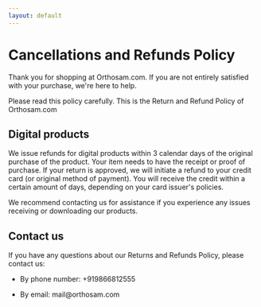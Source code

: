 ```yaml
---
layout: default
---
```

<h1>Cancellations and Refunds Policy</h1>

<p>Thank you for shopping at Orthosam.com. If you are not entirely satisfied with your purchase, we're here to help.</p>
<p>Please read this policy carefully. This is the Return and Refund Policy of Orthosam.com</p>


<h2>Digital products</h2>

<p>We issue refunds for digital products within 3 calendar days of the original purchase of the product. Your item needs to have the receipt or proof of purchase. If your return is approved, we will initiate a refund to your credit card (or original method of payment).
You will receive the credit within a certain amount of days, depending on your card issuer's policies.
</p>

<p>We recommend contacting us for assistance if you experience any issues receiving or downloading our products.</p>



<h2>Contact us</h2>

<p>If you have any questions about our Returns and Refunds Policy, please contact us:</p>

<ul>
<li>
    <p>By phone number: +919866812555</p>
</li>
<li>
    <p>By email: mail@orthosam.com</p>
</li>
</ul>

